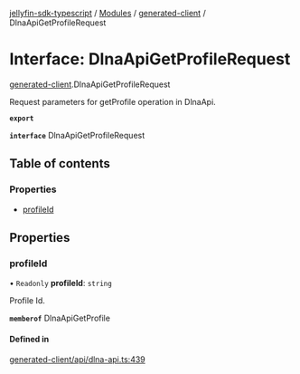 [jellyfin-sdk-typescript](../README.md) / [Modules](../modules.md) / [generated-client](../modules/generated_client.md) / DlnaApiGetProfileRequest

# Interface: DlnaApiGetProfileRequest

[generated-client](../modules/generated_client.md).DlnaApiGetProfileRequest

Request parameters for getProfile operation in DlnaApi.

**`export`**

**`interface`** DlnaApiGetProfileRequest

## Table of contents

### Properties

- [profileId](generated_client.DlnaApiGetProfileRequest.md#profileid)

## Properties

### profileId

• `Readonly` **profileId**: `string`

Profile Id.

**`memberof`** DlnaApiGetProfile

#### Defined in

[generated-client/api/dlna-api.ts:439](https://github.com/thornbill/jellyfin-sdk-typescript/blob/e4df7f8/src/generated-client/api/dlna-api.ts#L439)
